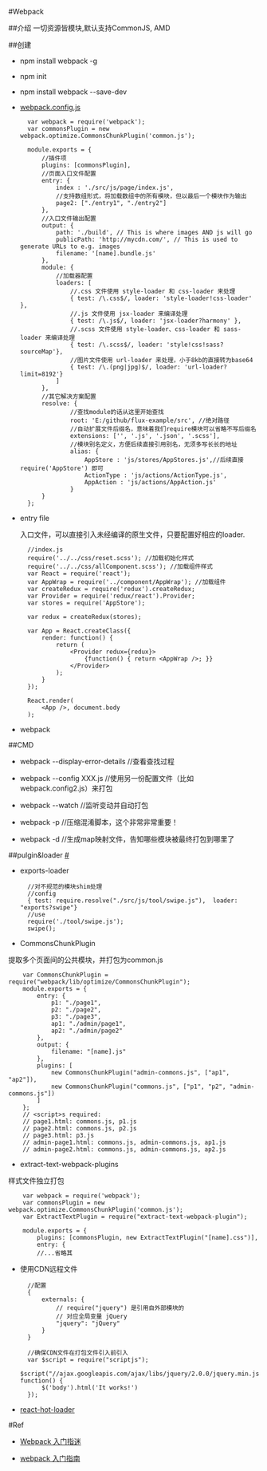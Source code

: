#Webpack

##介绍
一切资源皆模块,默认支持CommonJS, AMD

##创建

+ npm install webpack -g

+ npm init

+ npm install webpack --save-dev

+ [webpack.config.js](http://webpack.github.io/docs/configuration.html)

        var webpack = require('webpack');
        var commonsPlugin = new webpack.optimize.CommonsChunkPlugin('common.js');
        
        module.exports = {
            //插件项
            plugins: [commonsPlugin],
            //页面入口文件配置
            entry: {
                index : './src/js/page/index.js',
                //支持数组形式，将加载数组中的所有模块，但以最后一个模块作为输出
                page2: ["./entry1", "./entry2"]
            },
            //入口文件输出配置
            output: {
                path: './build', // This is where images AND js will go
                publicPath: 'http://mycdn.com/', // This is used to generate URLs to e.g. images
                filename: '[name].bundle.js'
            },
            module: {
                //加载器配置
                loaders: [
                    //.css 文件使用 style-loader 和 css-loader 来处理
                    { test: /\.css$/, loader: 'style-loader!css-loader' },
                    //.js 文件使用 jsx-loader 来编译处理
                    { test: /\.js$/, loader: 'jsx-loader?harmony' },
                    //.scss 文件使用 style-loader、css-loader 和 sass-loader 来编译处理
                    { test: /\.scss$/, loader: 'style!css!sass?sourceMap'},
                    //图片文件使用 url-loader 来处理，小于8kb的直接转为base64
                    { test: /\.(png|jpg)$/, loader: 'url-loader?limit=8192'}
                ]
            },
            //其它解决方案配置
            resolve: {
                    //查找module的话从这里开始查找
                    root: 'E:/github/flux-example/src', //绝对路径
                    //自动扩展文件后缀名，意味着我们require模块可以省略不写后缀名
                    extensions: ['', '.js', '.json', '.scss'],
                    //模块别名定义，方便后续直接引用别名，无须多写长长的地址
                    alias: {
                        AppStore : 'js/stores/AppStores.js',//后续直接 require('AppStore') 即可
                        ActionType : 'js/actions/ActionType.js',
                        AppAction : 'js/actions/AppAction.js'
                    }
            }
        };
        
+ entry file   

  入口文件，可以直接引入未经编译的原生文件，只要配置好相应的loader.
  
        //index.js
        require('../../css/reset.scss'); //加载初始化样式
        require('../../css/allComponent.scss'); //加载组件样式
        var React = require('react');
        var AppWrap = require('../component/AppWrap'); //加载组件
        var createRedux = require('redux').createRedux;
        var Provider = require('redux/react').Provider;
        var stores = require('AppStore');

        var redux = createRedux(stores);

        var App = React.createClass({
            render: function() {
                return (
                    <Provider redux={redux}>
                        {function() { return <AppWrap />; }}
                    </Provider>
                );
            }
        });

        React.render(
            <App />, document.body
        );       
        
+ webpack

##CMD

+ webpack --display-error-details //查看查找过程

+ webpack --config XXX.js   //使用另一份配置文件（比如webpack.config2.js）来打包

+ webpack --watch   //监听变动并自动打包

+ webpack -p    //压缩混淆脚本，这个非常非常重要！

+ webpack -d    //生成map映射文件，告知哪些模块被最终打包到哪里了

##pulgin&loader [#](https://webpack.github.io/docs/list-of-loaders.html)

+ exports-loader

        //对不规范的模块shim处理
        //config
        { test: require.resolve("./src/js/tool/swipe.js"),  loader: "exports?swipe"}
        //use
        require('./tool/swipe.js');
        swipe(); 

+ CommonsChunkPlugin

提取多个页面间的公共模块，并打包为common.js

        var CommonsChunkPlugin = require("webpack/lib/optimize/CommonsChunkPlugin");
        module.exports = {
            entry: {
                p1: "./page1",
                p2: "./page2",
                p3: "./page3",
                ap1: "./admin/page1",
                ap2: "./admin/page2"
            },
            output: {
                filename: "[name].js"
            },
            plugins: [
                new CommonsChunkPlugin("admin-commons.js", ["ap1", "ap2"]),
                new CommonsChunkPlugin("commons.js", ["p1", "p2", "admin-commons.js"])
            ]
        };
        // <script>s required:
        // page1.html: commons.js, p1.js
        // page2.html: commons.js, p2.js
        // page3.html: p3.js
        // admin-page1.html: commons.js, admin-commons.js, ap1.js
        // admin-page2.html: commons.js, admin-commons.js, ap2.js

+ extract-text-webpack-plugins

样式文件独立打包

        var webpack = require('webpack');
        var commonsPlugin = new webpack.optimize.CommonsChunkPlugin('common.js');
        var ExtractTextPlugin = require("extract-text-webpack-plugin");
    
        module.exports = {
            plugins: [commonsPlugin, new ExtractTextPlugin("[name].css")],
            entry: {
            //...省略其

+ 使用CDN远程文件



        //配置
        {
            externals: {
                // require("jquery") 是引用自外部模块的
                // 对应全局变量 jQuery
                "jquery": "jQuery"
            }
        }

        //确保CDN文件在打包文件引入前引入
        var $script = require("scriptjs");
        $script("//ajax.googleapis.com/ajax/libs/jquery/2.0.0/jquery.min.js", function() {
            $('body').html('It works!')
        });

+  [react-hot-loader](https://github.com/gaearon/react-hot-loader) 


#Ref

+ [Webpack 入门指迷](https://segmentfault.com/a/1190000002551952)

+ [webpack 入门指南](http://www.cnblogs.com/vajoy/p/4650467.html)
